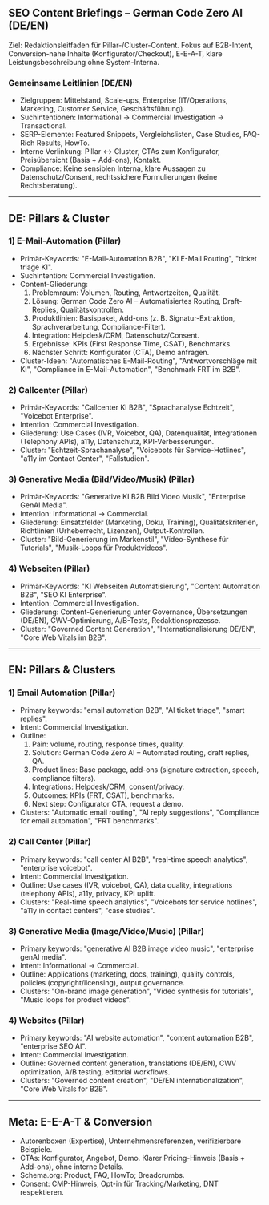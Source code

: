 ## SEO Content Briefings – German Code Zero AI (DE/EN)

Ziel: Redaktionsleitfaden für Pillar-/Cluster-Content. Fokus auf B2B-Intent, Conversion-nahe Inhalte (Konfigurator/Checkout), E-E-A-T, klare Leistungsbeschreibung ohne System-Interna.

### Gemeinsame Leitlinien (DE/EN)
- Zielgruppen: Mittelstand, Scale-ups, Enterprise (IT/Operations, Marketing, Customer Service, Geschäftsführung).
- Suchintentionen: Informational → Commercial Investigation → Transactional.
- SERP-Elemente: Featured Snippets, Vergleichslisten, Case Studies, FAQ-Rich Results, HowTo.
- Interne Verlinkung: Pillar ↔ Cluster, CTAs zum Konfigurator, Preisübersicht (Basis + Add-ons), Kontakt.
- Compliance: Keine sensiblen Interna, klare Aussagen zu Datenschutz/Consent, rechtssichere Formulierungen (keine Rechtsberatung).

---

## DE: Pillars & Cluster

### 1) E-Mail-Automation (Pillar)
- Primär-Keywords: "E-Mail-Automation B2B", "KI E-Mail Routing", "ticket triage KI".
- Suchintention: Commercial Investigation.
- Content-Gliederung:
  1. Problemraum: Volumen, Routing, Antwortzeiten, Qualität.
  2. Lösung: German Code Zero AI – Automatisiertes Routing, Draft-Replies, Qualitätskontrollen.
  3. Produktlinien: Basispaket, Add-ons (z. B. Signatur-Extraktion, Sprachverarbeitung, Compliance-Filter).
  4. Integration: Helpdesk/CRM, Datenschutz/Consent.
  5. Ergebnisse: KPIs (First Response Time, CSAT), Benchmarks.
  6. Nächster Schritt: Konfigurator (CTA), Demo anfragen.
- Cluster-Ideen: "Automatisches E-Mail-Routing", "Antwortvorschläge mit KI", "Compliance in E-Mail-Automation", "Benchmark FRT im B2B".

### 2) Callcenter (Pillar)
- Primär-Keywords: "Callcenter KI B2B", "Sprachanalyse Echtzeit", "Voicebot Enterprise".
- Intention: Commercial Investigation.
- Gliederung: Use Cases (IVR, Voicebot, QA), Datenqualität, Integrationen (Telephony APIs), a11y, Datenschutz, KPI-Verbesserungen.
- Cluster: "Echtzeit-Sprachanalyse", "Voicebots für Service-Hotlines", "a11y im Contact Center", "Fallstudien".

### 3) Generative Media (Bild/Video/Musik) (Pillar)
- Primär-Keywords: "Generative KI B2B Bild Video Musik", "Enterprise GenAI Media".
- Intention: Informational → Commercial.
- Gliederung: Einsatzfelder (Marketing, Doku, Training), Qualitätskriterien, Richtlinien (Urheberrecht, Lizenzen), Output-Kontrollen.
- Cluster: "Bild-Generierung im Markenstil", "Video-Synthese für Tutorials", "Musik-Loops für Produktvideos".

### 4) Webseiten (Pillar)
- Primär-Keywords: "KI Webseiten Automatisierung", "Content Automation B2B", "SEO KI Enterprise".
- Intention: Commercial Investigation.
- Gliederung: Content-Generierung unter Governance, Übersetzungen (DE/EN), CWV-Optimierung, A/B-Tests, Redaktionsprozesse.
- Cluster: "Governed Content Generation", "Internationalisierung DE/EN", "Core Web Vitals im B2B".

---

## EN: Pillars & Clusters

### 1) Email Automation (Pillar)
- Primary keywords: "email automation B2B", "AI ticket triage", "smart replies".
- Intent: Commercial Investigation.
- Outline:
  1. Pain: volume, routing, response times, quality.
  2. Solution: German Code Zero AI – Automated routing, draft replies, QA.
  3. Product lines: Base package, add-ons (signature extraction, speech, compliance filters).
  4. Integrations: Helpdesk/CRM, consent/privacy.
  5. Outcomes: KPIs (FRT, CSAT), benchmarks.
  6. Next step: Configurator CTA, request a demo.
- Clusters: "Automatic email routing", "AI reply suggestions", "Compliance for email automation", "FRT benchmarks".

### 2) Call Center (Pillar)
- Primary keywords: "call center AI B2B", "real-time speech analytics", "enterprise voicebot".
- Intent: Commercial Investigation.
- Outline: Use cases (IVR, voicebot, QA), data quality, integrations (telephony APIs), a11y, privacy, KPI uplift.
- Clusters: "Real-time speech analytics", "Voicebots for service hotlines", "a11y in contact centers", "case studies".

### 3) Generative Media (Image/Video/Music) (Pillar)
- Primary keywords: "generative AI B2B image video music", "enterprise genAI media".
- Intent: Informational → Commercial.
- Outline: Applications (marketing, docs, training), quality controls, policies (copyright/licensing), output governance.
- Clusters: "On-brand image generation", "Video synthesis for tutorials", "Music loops for product videos".

### 4) Websites (Pillar)
- Primary keywords: "AI website automation", "content automation B2B", "enterprise SEO AI".
- Intent: Commercial Investigation.
- Outline: Governed content generation, translations (DE/EN), CWV optimization, A/B testing, editorial workflows.
- Clusters: "Governed content creation", "DE/EN internationalization", "Core Web Vitals for B2B".

---

## Meta: E-E-A-T & Conversion
- Autorenboxen (Expertise), Unternehmensreferenzen, verifizierbare Beispiele.
- CTAs: Konfigurator, Angebot, Demo. Klarer Pricing-Hinweis (Basis + Add-ons), ohne interne Details.
- Schema.org: Product, FAQ, HowTo; Breadcrumbs.
- Consent: CMP-Hinweis, Opt-in für Tracking/Marketing, DNT respektieren.